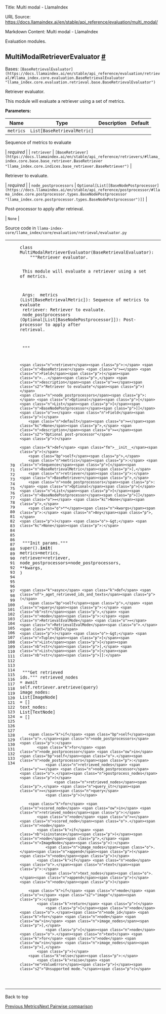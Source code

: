 Title: Multi modal - LlamaIndex

URL Source: https://docs.llamaindex.ai/en/stable/api_reference/evaluation/multi_modal/

Markdown Content:
Multi modal - LlamaIndex


Evaluation modules.

MultiModalRetrieverEvaluator [#](https://docs.llamaindex.ai/en/stable/api_reference/evaluation/multi_modal/#llama_index.core.evaluation.MultiModalRetrieverEvaluator "Permanent link")
--------------------------------------------------------------------------------------------------------------------------------------------------------------------------------------

Bases: `[BaseRetrievalEvaluator](https://docs.llamaindex.ai/en/stable/api_reference/evaluation/retrieval/#llama_index.core.evaluation.BaseRetrievalEvaluator "llama_index.core.evaluation.retrieval.base.BaseRetrievalEvaluator")`

Retriever evaluator.

This module will evaluate a retriever using a set of metrics.

**Parameters:**

| Name | Type | Description | Default |
| --- | --- | --- | --- |
| `metrics` | `List[BaseRetrievalMetric]` | 
Sequence of metrics to evaluate



 | _required_ |
| `retriever` | `[BaseRetriever](https://docs.llamaindex.ai/en/stable/api_reference/retrievers/#llama_index.core.base.base_retriever.BaseRetriever "llama_index.core.indices.base_retriever.BaseRetriever")` | 

Retriever to evaluate.



 | _required_ |
| `node_postprocessors` | `Optional[List[[BaseNodePostprocessor](https://docs.llamaindex.ai/en/stable/api_reference/postprocessor/#llama_index.core.postprocessor.types.BaseNodePostprocessor "llama_index.core.postprocessor.types.BaseNodePostprocessor")]]` | 

Post-processor to apply after retrieval.



 | `None` |

Source code in `llama-index-core/llama_index/core/evaluation/retrieval/evaluator.py`

<table class="highlighttable"><tbody><tr><td class="linenos"><div class="linenodiv"><pre><span></span><span class="normal"> 70</span>
<span class="normal"> 71</span>
<span class="normal"> 72</span>
<span class="normal"> 73</span>
<span class="normal"> 74</span>
<span class="normal"> 75</span>
<span class="normal"> 76</span>
<span class="normal"> 77</span>
<span class="normal"> 78</span>
<span class="normal"> 79</span>
<span class="normal"> 80</span>
<span class="normal"> 81</span>
<span class="normal"> 82</span>
<span class="normal"> 83</span>
<span class="normal"> 84</span>
<span class="normal"> 85</span>
<span class="normal"> 86</span>
<span class="normal"> 87</span>
<span class="normal"> 88</span>
<span class="normal"> 89</span>
<span class="normal"> 90</span>
<span class="normal"> 91</span>
<span class="normal"> 92</span>
<span class="normal"> 93</span>
<span class="normal"> 94</span>
<span class="normal"> 95</span>
<span class="normal"> 96</span>
<span class="normal"> 97</span>
<span class="normal"> 98</span>
<span class="normal"> 99</span>
<span class="normal">100</span>
<span class="normal">101</span>
<span class="normal">102</span>
<span class="normal">103</span>
<span class="normal">104</span>
<span class="normal">105</span>
<span class="normal">106</span>
<span class="normal">107</span>
<span class="normal">108</span>
<span class="normal">109</span>
<span class="normal">110</span>
<span class="normal">111</span>
<span class="normal">112</span>
<span class="normal">113</span>
<span class="normal">114</span>
<span class="normal">115</span>
<span class="normal">116</span>
<span class="normal">117</span>
<span class="normal">118</span>
<span class="normal">119</span>
<span class="normal">120</span>
<span class="normal">121</span>
<span class="normal">122</span>
<span class="normal">123</span>
<span class="normal">124</span>
<span class="normal">125</span>
<span class="normal">126</span>
<span class="normal">127</span>
<span class="normal">128</span>
<span class="normal">129</span>
<span class="normal">130</span>
<span class="normal">131</span>
<span class="normal">132</span>
<span class="normal">133</span>
<span class="normal">134</span></pre></div></td><td class="code"><div><pre><span></span><code><span class="k">class</span> <span class="nc">MultiModalRetrieverEvaluator</span><span class="p">(</span><span class="n">BaseRetrievalEvaluator</span><span class="p">):</span>
<span class="w">    </span><span class="sd">"""Retriever evaluator.</span>

<span class="sd">    This module will evaluate a retriever using a set of metrics.</span>

<span class="sd">    Args:</span>
<span class="sd">        metrics (List[BaseRetrievalMetric]): Sequence of metrics to evaluate</span>
<span class="sd">        retriever: Retriever to evaluate.</span>
<span class="sd">        node_postprocessors (Optional[List[BaseNodePostprocessor]]): Post-processor to apply after retrieval.</span>

<span class="sd">    """</span>

    <span class="n">retriever</span><span class="p">:</span> <span class="n">BaseRetriever</span> <span class="o">=</span> <span class="n">Field</span><span class="p">(</span><span class="o">...</span><span class="p">,</span> <span class="n">description</span><span class="o">=</span><span class="s2">"Retriever to evaluate"</span><span class="p">)</span>
    <span class="n">node_postprocessors</span><span class="p">:</span> <span class="n">Optional</span><span class="p">[</span><span class="n">List</span><span class="p">[</span><span class="n">BaseNodePostprocessor</span><span class="p">]]</span> <span class="o">=</span> <span class="n">Field</span><span class="p">(</span>
        <span class="n">default</span><span class="o">=</span><span class="kc">None</span><span class="p">,</span> <span class="n">description</span><span class="o">=</span><span class="s2">"Optional post-processor"</span>
    <span class="p">)</span>

    <span class="k">def</span> <span class="fm">__init__</span><span class="p">(</span>
        <span class="bp">self</span><span class="p">,</span>
        <span class="n">metrics</span><span class="p">:</span> <span class="n">Sequence</span><span class="p">[</span><span class="n">BaseRetrievalMetric</span><span class="p">],</span>
        <span class="n">retriever</span><span class="p">:</span> <span class="n">BaseRetriever</span><span class="p">,</span>
        <span class="n">node_postprocessors</span><span class="p">:</span> <span class="n">Optional</span><span class="p">[</span><span class="n">List</span><span class="p">[</span><span class="n">BaseNodePostprocessor</span><span class="p">]]</span> <span class="o">=</span> <span class="kc">None</span><span class="p">,</span>
        <span class="o">**</span><span class="n">kwargs</span><span class="p">:</span> <span class="n">Any</span><span class="p">,</span>
    <span class="p">)</span> <span class="o">-&gt;</span> <span class="kc">None</span><span class="p">:</span>
<span class="w">        </span><span class="sd">"""Init params."""</span>
        <span class="nb">super</span><span class="p">()</span><span class="o">.</span><span class="fm">__init__</span><span class="p">(</span>
            <span class="n">metrics</span><span class="o">=</span><span class="n">metrics</span><span class="p">,</span>
            <span class="n">retriever</span><span class="o">=</span><span class="n">retriever</span><span class="p">,</span>
            <span class="n">node_postprocessors</span><span class="o">=</span><span class="n">node_postprocessors</span><span class="p">,</span>
            <span class="o">**</span><span class="n">kwargs</span><span class="p">,</span>
        <span class="p">)</span>

    <span class="k">async</span> <span class="k">def</span> <span class="nf">_aget_retrieved_ids_and_texts</span><span class="p">(</span>
        <span class="bp">self</span><span class="p">,</span> <span class="n">query</span><span class="p">:</span> <span class="nb">str</span><span class="p">,</span> <span class="n">mode</span><span class="p">:</span> <span class="n">RetrievalEvalMode</span> <span class="o">=</span> <span class="n">RetrievalEvalMode</span><span class="o">.</span><span class="n">TEXT</span>
    <span class="p">)</span> <span class="o">-&gt;</span> <span class="n">Tuple</span><span class="p">[</span><span class="n">List</span><span class="p">[</span><span class="nb">str</span><span class="p">],</span> <span class="n">List</span><span class="p">[</span><span class="nb">str</span><span class="p">]]:</span>
<span class="w">        </span><span class="sd">"""Get retrieved ids."""</span>
        <span class="n">retrieved_nodes</span> <span class="o">=</span> <span class="k">await</span> <span class="bp">self</span><span class="o">.</span><span class="n">retriever</span><span class="o">.</span><span class="n">aretrieve</span><span class="p">(</span><span class="n">query</span><span class="p">)</span>
        <span class="n">image_nodes</span><span class="p">:</span> <span class="n">List</span><span class="p">[</span><span class="n">ImageNode</span><span class="p">]</span> <span class="o">=</span> <span class="p">[]</span>
        <span class="n">text_nodes</span><span class="p">:</span> <span class="n">List</span><span class="p">[</span><span class="n">TextNode</span><span class="p">]</span> <span class="o">=</span> <span class="p">[]</span>

        <span class="k">if</span> <span class="bp">self</span><span class="o">.</span><span class="n">node_postprocessors</span><span class="p">:</span>
            <span class="k">for</span> <span class="n">node_postprocessor</span> <span class="ow">in</span> <span class="bp">self</span><span class="o">.</span><span class="n">node_postprocessors</span><span class="p">:</span>
                <span class="n">retrieved_nodes</span> <span class="o">=</span> <span class="n">node_postprocessor</span><span class="o">.</span><span class="n">postprocess_nodes</span><span class="p">(</span>
                    <span class="n">retrieved_nodes</span><span class="p">,</span> <span class="n">query_str</span><span class="o">=</span><span class="n">query</span>
                <span class="p">)</span>

        <span class="k">for</span> <span class="n">scored_node</span> <span class="ow">in</span> <span class="n">retrieved_nodes</span><span class="p">:</span>
            <span class="n">node</span> <span class="o">=</span> <span class="n">scored_node</span><span class="o">.</span><span class="n">node</span>
            <span class="k">if</span> <span class="nb">isinstance</span><span class="p">(</span><span class="n">node</span><span class="p">,</span> <span class="n">ImageNode</span><span class="p">):</span>
                <span class="n">image_nodes</span><span class="o">.</span><span class="n">append</span><span class="p">(</span><span class="n">node</span><span class="p">)</span>
            <span class="k">if</span> <span class="n">node</span><span class="o">.</span><span class="n">text</span><span class="p">:</span>
                <span class="n">text_nodes</span><span class="o">.</span><span class="n">append</span><span class="p">(</span><span class="n">node</span><span class="p">)</span>

        <span class="k">if</span> <span class="n">mode</span> <span class="o"></span> <span class="s2">"image"</span><span class="p">:</span>
            <span class="k">return</span> <span class="p">(</span>
                <span class="p">[</span><span class="n">node</span><span class="o">.</span><span class="n">node_id</span> <span class="k">for</span> <span class="n">node</span> <span class="ow">in</span> <span class="n">image_nodes</span><span class="p">],</span>
                <span class="p">[</span><span class="n">node</span><span class="o">.</span><span class="n">text</span> <span class="k">for</span> <span class="n">node</span> <span class="ow">in</span> <span class="n">image_nodes</span><span class="p">],</span>
            <span class="p">)</span>
        <span class="k">else</span><span class="p">:</span>
            <span class="k">raise</span> <span class="ne">ValueError</span><span class="p">(</span><span class="s2">"Unsupported mode."</span><span class="p">)</span>
</code></pre></div></td></tr></tbody></table>

Back to top

[Previous Metrics](https://docs.llamaindex.ai/en/stable/api_reference/evaluation/metrics/)[Next Pairwise comparison](https://docs.llamaindex.ai/en/stable/api_reference/evaluation/pairwise_comparison/)
